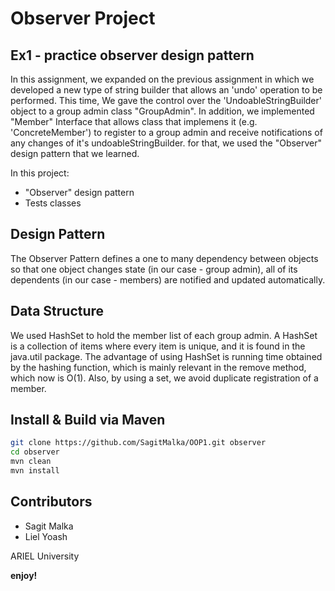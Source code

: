 # Observer Project
## Ex1 - practice observer design pattern


In this assignment, we expanded on the previous assignment in which we developed a new type of string builder that allows an 'undo' operation to be performed.
This time, We gave the control over the 'UndoableStringBuilder' object to a group admin class "GroupAdmin". In addition, we implemented "Member" Interface that allows class that implemens it (e.g. 'ConcreteMember') to register to a group admin and receive notifications of any changes of it's undoableStringBuilder. for that, we used the "Observer" design pattern that we learned.

In this project:
- "Observer" design pattern
- Tests classes



## Design Pattern
The Observer Pattern defines a one to many dependency between objects so that one object changes state (in our case - group admin), all of its dependents (in our case - members) are notified and updated automatically.

## Data Structure
We used HashSet to hold the member list of each group admin.
A HashSet is a collection of items where every item is unique, and it is found in the java.util package.
The advantage of using HashSet is running time obtained by the hashing function, which is mainly relevant in the remove method, which now is O(1).
Also, by using a set, we avoid duplicate registration of a member.

## Install & Build via Maven

```sh
git clone https://github.com/SagitMalka/OOP1.git observer
cd observer
mvn clean 
mvn install
```


## Contributors
- Sagit Malka
- Liel Yoash

ARIEL University

**enjoy!**


